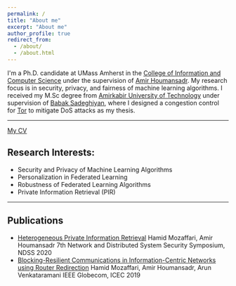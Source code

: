 ```yaml
---
permalink: /
title: "About me"
excerpt: "About me"
author_profile: true
redirect_from:
  - /about/
  - /about.html
---
```


I'm a Ph.D. candidate at UMass Amherst in the [College of Information and Computer Science] under the supervision of [Amir Houmansadr]. My research focus is in security, privacy, and fairness of machine learning algorithms. I received my M.Sc degree from [Amirkabir University of Technology] under supervision of [Babak Sadeghiyan], where I designed a congestion control for [Tor] to mitigate DoS attacks as my thesis.

---

[My CV](https://people.cs.umass.edu/~hamid/resume.pdf)

## Research Interests:
- Security and Privacy of Machine Learning Algorithms
- Personalization in Federated Learning
- Robustness of Federated Learning Algorithms
- Private Information Retrieval (PIR)


[Amir Houmansadr]: <https://people.cs.umass.edu/~amir/>
[College of Information and Computer Science]: <https://www.cics.umass.edu/>
[Babak Sadeghiyan]: <https://aut.ac.ir/cv/2102/BABAK-SADEGHIYAN?slc_lang=en&&cv=2102&mod=scv>
[Amirkabir University of Technology]: <https://aut.ac.ir/>
[Tor]: <https://www.torproject.org/>

---

## Publications

- [Heterogeneous Private Information Retrieval](https://par.nsf.gov/servlets/purl/10183612)
    Hamid Mozaffari, Amir Houmansadr
    7th Network and Distributed System Security Symposium, NDSS 2020
- [Blocking-Resilient Communications in Information-Centric Networks using Router Redirection](https://par.nsf.gov/servlets/purl/10183613)
     Hamid Mozaffari, Amir Houmansadr, Arun Venkataramani
    IEEE Globecom, ICEC 2019
